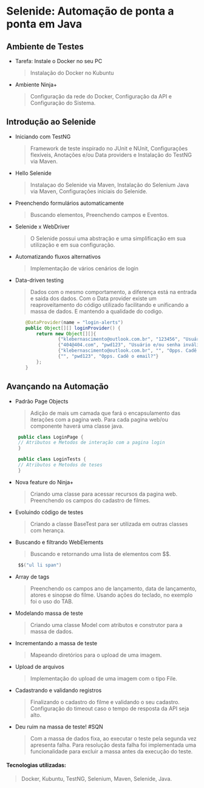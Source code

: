 # Selenide: Automação de ponta a ponta em Java 

## Ambiente de Testes
 - Tarefa: Instale o Docker no seu PC
    > Instalação do Docker no Kubuntu 
 - Ambiente Ninja+
    > Configuração da rede do Docker, Configuração da API e Configuração do Sistema.
 
 ## Introdução ao Selenide
 - Iniciando com TestNG
   > Framework de teste inspirado no JUnit e NUnit, Configurações flexíveis, Anotações e/ou Data providers e Instalação do TestNG via Maven.
 - Hello Selenide
   > Instalaçao do Selenide via Maven, Instalação do Selenium Java via Maven, Configurações iniciais do Selenide. 
 - Preenchendo formulários automaticamente
   > Buscando elementos, Preenchendo campos e Eventos.
 - Selenide x WebDriver
   > O Selenide possui uma abstração e uma simplificação em sua utilização e em sua configuração.
 - Automatizando fluxos alternativos
   > Implementação de vários cenários de login
 - Data-driven testing
   > Dados com o mesmo comportamento, a diferença está na entrada e saida dos dados.
     Com o Data provider existe um reaproveitamento do código utilizado facilitando e unificando a massa de dados.
     E mantendo a qualidade do codigo.
 ~~~java
        @DataProvider(name = "login-alerts")
        public Object[][] loginProvider() {
            return new Object[][]{
                    {"klebernascimento@outlook.com.br", "123456", "Usuário e/ou senha inválidos"},
                    {"404@404.com", "pwd123", "Usuário e/ou senha inválidos"},
                    {"klebernascimento@outlook.com.br", "", "Opps. Cadê a senha?"},
                    {"", "pwd123", "Opps. Cadê o email?"}
            };
        }
 ~~~
## Avançando na Automação
 - Padrão Page Objects
   > Adição de mais um camada que fará o encapsulamento das iterações com a pagina web.
   > Para cada pagina web/ou componente haverá uma classe java.
   ~~~java
    public class LoginPage {
    // Atributos e Metodos de interação com a pagina login
    }
   ~~~
   
      ~~~java
       public class LoginTests {
       // Atributos e Metodos de teses
       }
      ~~~
 - Nova feature do Ninja+
   > Criando uma classe para acessar recursos da pagina web. Preenchendo os campos do cadastro de filmes.
 - Evoluindo código de testes
   > Criando a classe BaseTest para ser utilizada em outras classes com herança.
 - Buscando e filtrando WebElements
   > Buscando e retornando uma lista de elementos com $$.
      ~~~java
       $$("ul li span")
      ~~~
 - Array de tags
   > Preenchendo os campos ano de lançamento, data de lançamento, atores e sinopse do filme.
   Usando ações do teclado, no exemplo foi o uso do TAB.
 - Modelando massa de teste 
   > Criando uma classe Model com atributos e construtor para a massa de dados.
 - Incrementando a massa de teste
   > Mapeando diretórios para o upload de uma imagem.
 - Upload de arquivos
   > Implementação do upload de uma imagem com o tipo File.
 - Cadastrando e validando registros
   > Finalizando o cadastro do filme e validando o seu cadastro. Configuração do timeout caso o tempo de resposta da API seja alto.
 - Deu ruim na massa de teste! #SQN
   > Com a massa de dados fixa, ao executar o teste pela segunda vez apresenta falha. 
     Para resolução desta falha foi implementada uma funcionalidade para excluir a massa antes da execução do teste.                                      
#### Tecnologias utilizadas:
> Docker, Kubuntu, TestNG, Selenium, Maven, Selenide, Java.